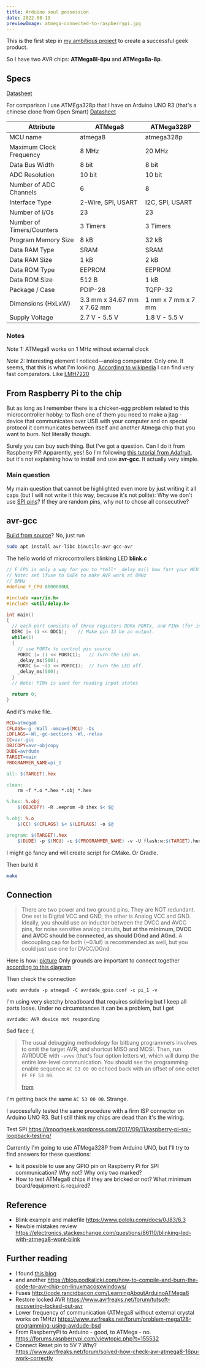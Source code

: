 ```yaml
---
title: Arduino soul possession
date: 2022-08-19
previewImage: atmega-connected-to-raspberrypi.jpg
---
```


This is the first step in [my ambitious project](/make/neuron-model) to create a successful geek product.

So I have two AVR chips: **ATMega8l-8pu** and **ATMega8a-8p**. 


## Specs

[Datasheet](https://www.mouser.com/datasheet/2/268/Atmel_2486_8_bit_AVR_microcontroller_ATmega8_L_dat-1315266.pdf)

For comparison I use ATMEga328p that I have on Arduino UNO R3 (that's a chinese clone from Open Smart) [Datasheet](https://www.mouser.com/datasheet/2/268/ATmega48A_PA_88A_PA_168A_PA_328_P_DS_DS40002061B-1900559.pdf)

Attribute | ATMega8 | ATMega328P
----------|---------|-----------
MCU name | atmega8 | atmega328p
Maximum Clock Frequency | 8 MHz | 20 MHz 
Data Bus Width | 8 bit | 8 bit 
ADC Resolution | 10 bit | 10 bit
Number of ADC Channels | 6 | 8 
Interface Type | 2-Wire, SPI, USART | I2C, SPI, USART 
Number of I/Os | 23 | 23
Number of Timers/Counters | 3 Timers | 3 Timers
Program Memory Size | 8 kB | 32 kB 
Data RAM Type | SRAM | SRAM 
Data RAM Size | 1 kB | 2 kB 
Data ROM Type | EEPROM | EEPROM 
Data ROM Size | 512 B | 1 kB 
Package / Case | PDIP-28 | TQFP-32 
Dimensions (HxLxW)| 3.3 mm x 34.67 mm x 7.62 mm | 1 mm x 7 mm x 7 mm
Supply Voltage | 2.7 V - 5.5 V | 1.8 V - 5.5 V

### Notes

*Note 1:* ATMega8 works on 1 MHz without external clock

*Note 2:* Interesting element I noticed—anolog comparator. Only one. It seems, that this is what I'm looking. [According to wikipedia](https://en.m.wikipedia.org/w/index.php?title=Comparator&section=Speed_and_power#Speed_and_power) I can find very fast comparators. Like [LMH7220](https://www.ti.com/product/LMH7220)

## From Raspberry Pi to the chip

But as long as I remember there is a chicken-egg problem related to this microcontroller hobby: to flash one of them you need to make a jtag - device that communicates over USB with your computer and on special protocol it communicates between itself and another Atmega chip that you want to burn. Not literally though.

Surely you can buy such thing. But I've got a question. Can I do it from Raspberry Pi? Apparently, yes! So I'm following [this tutorial from Adafruit](https://learn.adafruit.com/program-an-avr-or-arduino-using-raspberry-pi-gpio-pins/programming), but it's not explaining how to install and use **avr-gcc**. It actually very simple.

### Main question

My main question that cannot be highlighted even more by just writing it all caps (but I will not write it this way, because it's not polite): Why we don't use [SPI pins](https://pinout.xyz/pinout/spi#)? If they are random pins, why not to chose all consecutive?

## avr-gcc

[Build from source](https://www.nongnu.org/avr-libc/user-manual/install_tools.html)? No, just run

```sh
sudo apt install avr-libc binutils-avr gcc-avr
```

The hello world of microcontrollers blinking LED **blink.c**

```c
// F_CPU is only a way for you to *tell* _delay_ms() how fast your MCU is running
// Note: set lfuse to 0xE4 to make AVR work at 8MHz
// 8MHz
#define F_CPU 8000000UL

#include <avr/io.h>
#include <util/delay.h>

int main()
{
  // each port consists of three registers DDRx PORTx, and PINx (for instance DDRA, PORTA, and PINA)
  DDRC |= (1 << DDC1);    // Make pin 13 be an output.  
  while(1)
  {
    // use PORTx to control pin source
    PORTC |= (1 << PORTC1);   // Turn the LED on.
    _delay_ms(500);
    PORTC &= ~(1 << PORTC1);  // Turn the LED off.
    _delay_ms(500);
  }
  // Note: PINx is used for reading input states

  return 0;
}
```

And it's make file. 

```Makefile
MCU=atmega8
CFLAGS=-g -Wall -mmcu=$(MCU) -Os
LDFLAGS=-Wl,-gc-sections -Wl,-relax
CC=avr-gcc
OBJCOPY=avr-objcopy
DUDE=avrdude
TARGET=main
PROGRAMMER_NAME=pi_1

all: $(TARGET).hex

clean:
	rm -f *.o *.hex *.obj *.hex

%.hex: %.obj
	$(OBJCOPY) -R .eeprom -O ihex $< $@

%.obj: %.o
	$(CC) $(CFLAGS) $< $(LDFLAGS) -o $@

program: $(TARGET).hex
	$(DUDE) -p $(MCU) -c $(PROGRAMMER_NAME) -v -U flash:w:$(TARGET).hex:i
```

I might go fancy and will create script for CMake. Or Gradle.

Then build it

```sh
make
```

## Connection

> There are two power and two ground pins. They are NOT redundant. One set is Digital VCC and GND, the other is Analog VCC and GND. Ideally, you should use an inductor between the DVCC and AVCC pins, for noise sensitive analog circuits, **but at the minimum, DVCC and AVCC should be connected, as should DGnd and AGnd.** A decoupling cap for both (~0.1uf) is recommended as well, but you could just use one for DVCC/DGnd.

Here is how: [picture](https://github.com/denilsonsa/atmega8-blinking-leds/blob/master/atmega8-blinking-leds.png)
Only grounds are important to connect together [according to this diagram](http://code.rancidbacon.com/LearningAboutArduinoATMega8)

Then check the connection

```
sudo avrdude -p atmega8 -C avrdude_gpio.conf -c pi_1 -v
```
I'm using very sketchy breadboard that requires soldering but I keep all parts loose. Under no circumstances it can be a problem, but I get

```
avrdude: AVR device not responding
```

Sad face :(

> The usual debugging methodology for bitbang programmers involves to omit the target AVR, and shortcut MISO and MOSI. Then, run AVRDUDE with `-vvvv` (that's four option letters **v**), which will dump the entire low-level communication. You should see the programming enable sequence `AC 53 00 00` echoed back with an offset of one octet `FF FF 53 00`.
>
> [from](https://www.avrfreaks.net/forum/avrdude-device-not-responding)

I'm getting back the same `AC 53 00 00`. Strange.

I successfully tested the same procedure with a firm ISP connector on Arduino UNO R3. But I still think my chips are dead than it's the wiring.

Test SPI https://importgeek.wordpress.com/2017/09/11/raspberry-pi-spi-loopback-testing/

Currently I'm going to use ATMega328P from Arduino UNO, but I'll try to find answers for these questions:

- Is it possible to use any GPIO pin on Raspberry Pi for SPI communication? Why not? Why only two marked?
- How to test ATMega8 chips if they are bricked or not? What minimum board/equipment is required?



## Reference

- Blink example and makefile https://www.pololu.com/docs/0J83/6.3
- Newbie mistakes review https://electronics.stackexchange.com/questions/86110/blinking-led-with-atmega8-wont-blink


## Further reading

- I found [this blog](https://desertbot.io/blog/page/2)
- and another https://blog.podkalicki.com/how-to-compile-and-burn-the-code-to-avr-chip-on-linuxmacosxwindows/
- Fuses http://code.rancidbacon.com/LearningAboutArduinoATMega8
- Restore locked AVR https://www.avrfreaks.net/forum/tutsoft-recovering-locked-out-avr
- Lower frequency of communication (ATMega8 without external crystal works on 1MHz) https://www.avrfreaks.net/forum/problem-mega128-programming-using-avrdude-bsd
- From RaspberryPi to Arduino - good, to ATMega - no. https://forums.raspberrypi.com/viewtopic.php?t=155532
- Connect Reset pin to 5V ? Why? https://www.avrfreaks.net/forum/solved-how-check-avr-atmega8-16pu-work-correctly